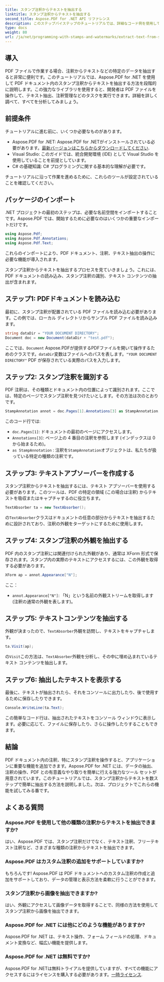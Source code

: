 ```yaml
---
title: スタンプ注釈からテキストを抽出する
linktitle: スタンプ注釈からテキストを抽出する
second_title: Aspose.PDF for .NET API リファレンス
description: このステップバイステップのチュートリアルでは、詳細なコード例を使用して、Aspose.PDF for .NET を使用して PDF 内のスタンプ注釈からテキストを抽出する方法を学習します。
type: docs
weight: 80
url: /ja/net/programming-with-stamps-and-watermarks/extract-text-from-stamp-annotation/
---
```

## 導入

PDF ファイルで作業する場合、注釈からテキストなどの特定のデータを抽出すると非常に便利です。このチュートリアルでは、Aspose.PDF for .NET を使用して PDF ドキュメント内のスタンプ注釈からテキストを抽出する方法を段階的に説明します。この強力なライブラリを使用すると、開発者は PDF ファイルを操作して、テキスト抽出、注釈管理などのタスクを実行できます。詳細を詳しく調べて、すべてを分析してみましょう。

## 前提条件

チュートリアルに進む前に、いくつか必要なものがあります。

-  Aspose.PDF for .NET: Aspose.PDF for .NETがインストールされている必要があります。[最新バージョンはこちらからダウンロードしてください](https://releases.aspose.com/pdf/net/).
- Visual Studio: このガイドでは、統合開発環境 (IDE) として Visual Studio を使用していることを前提としています。
- C# の基礎知識: C# プログラミングに関する基本的な理解が必要です。

チュートリアルに沿って作業を進めるために、これらのツールが設定されていることを確認してください。

## パッケージのインポート

.NET プロジェクトの最初のステップは、必要な名前空間をインポートすることです。Aspose.PDF では、開始するために必要なのはいくつかの重要なインポートだけです。

```csharp
using Aspose.Pdf;
using Aspose.Pdf.Annotations;
using Aspose.Pdf.Text;
```

これらのインポートにより、PDF ドキュメント、注釈、テキスト抽出の操作に必要な機能が導入されます。

スタンプ注釈からテキストを抽出するプロセスを見ていきましょう。これには、PDF ドキュメントの読み込み、スタンプ注釈の識別、テキスト コンテンツの抽出が含まれます。

## ステップ1: PDFドキュメントを読み込む

最初に、スタンプ注釈が配置されている PDF ファイルを読み込む必要があります。この例では、ローカル ディレクトリからサンプル PDF ファイルを読み込みます。

```csharp
string dataDir = "YOUR DOCUMENT DIRECTORY";
Document doc = new Document(dataDir + "test.pdf");
```

ここでは、`Document` Aspose.PDFが提供するPDFファイルを開いて操作するためのクラスです。`dataDir`変数はファイルへのパスを表します。`"YOUR DOCUMENT DIRECTORY"` PDF が保存されている実際のパスを入力します。

## ステップ2: スタンプ注釈を識別する

PDF 注釈は、その種類とドキュメント内の位置によって識別されます。ここでは、特定のページでスタンプ注釈を見つけたいとします。その方法は次のとおりです。

```csharp
StampAnnotation annot = doc.Pages[1].Annotations[3] as StampAnnotation;
```

このコード行では:
- `doc.Pages[1]`: ドキュメントの最初のページにアクセスします。
- `Annotations[3]`: ページ上の 4 番目の注釈を参照します (インデックスは 0 から始まるため)。
- `as StampAnnotation` : 注釈を`StampAnnotation`オブジェクトは、私たちが扱っている特定の種類の注釈です。

## ステップ3: テキストアブソーバーを作成する

スタンプ注釈からテキストを抽出するには、テキスト アブソーバーを使用する必要があります。このツールは、PDF の特定の領域 (この場合は注釈) からテキストを吸収またはキャプチャするのに役立ちます。

```csharp
TextAbsorber ta = new TextAbsorber();
```

の`TextAbsorber`クラスはドキュメントの任意の部分からテキストを抽出するために設計されており、注釈の外観をターゲットにするために使用します。

## ステップ4: スタンプ注釈の外観を抽出する

PDF 内のスタンプ注釈には関連付けられた外観があり、通常は XForm 形式で保存されます。スタンプ内の実際のテキストにアクセスするには、この外観を取得する必要があります。

```csharp
XForm ap = annot.Appearance["N"];
```

ここ：
- `annot.Appearance["N"]`: 「N」という名前の外観ストリームを取得します (注釈の通常の外観を表します)。

## ステップ5: テキストコンテンツを抽出する

外観が決まったので、`TextAbsorber`外観を訪問し、テキストをキャプチャします。

```csharp
ta.Visit(ap);
```

の`Visit`この方法は、`TextAbsorber`外観を分析し、その中に埋め込まれているテキスト コンテンツを抽出します。

## ステップ6: 抽出したテキストを表示する

最後に、テキストが抽出されたら、それをコンソールに出力したり、後で使用するために保存したりできます。

```csharp
Console.WriteLine(ta.Text);
```

この簡単なコード行は、抽出されたテキストをコンソール ウィンドウに表示します。必要に応じて、ファイルに保存したり、さらに操作したりすることもできます。

## 結論

PDF ドキュメント内の注釈、特にスタンプ注釈を操作すると、アプリケーションに重要な機能を追加できます。Aspose.PDF for .NET には、データの抽出、注釈の操作、PDF との有意義なやり取りを簡単に行える強力なツール セットが用意されています。このチュートリアルでは、スタンプ注釈からテキストを数ステップで簡単に抽出する方法を説明しました。次は、プロジェクトでこれらの機能を試してみる番です。

## よくある質問

### Aspose.PDF を使用して他の種類の注釈からテキストを抽出できますか?  
はい、Aspose.PDF では、スタンプ注釈だけでなく、テキスト注釈、フリーテキスト注釈など、さまざまな種類の注釈からテキストを抽出できます。

### Aspose.PDF はカスタム注釈の追加をサポートしていますか?  
もちろんです! Aspose.PDF は PDF ドキュメントへのカスタム注釈の作成と追加をサポートしており、データの管理と表示方法を柔軟に行うことができます。

### スタンプ注釈から画像を抽出できますか?  
はい、外観にアクセスして画像データを取得することで、同様の方法を使用してスタンプ注釈から画像を抽出できます。

### Aspose.PDF for .NET には他にどのような機能がありますか?  
Aspose.PDF for .NET は、テキスト操作、フォーム フィールドの処理、ドキュメント変換など、幅広い機能を提供します。

### Aspose.PDF for .NET は無料ですか?  
 Aspose.PDF for .NETは無料トライアルを提供していますが、すべての機能にアクセスするにはライセンスを購入する必要があります。[一時ライセンス](https://purchase.aspose.com/temporary-license/).